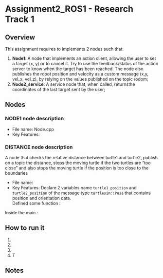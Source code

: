 # Assignment2_ROS1 - Research Track 1
## Overview
This assignment requires to implements 2 nodes such that:
1. **Node1**: A node that implements an action client, allowing the user to set a target (x, y) or to cancel it. Try to use the 
feedback/status of the action server to know when the target has been reached. The node also publishes the
robot position and velocity as a custom message (x,y, vel_x, vel_z), by relying on the values published on the
topic /odom;
2. **Node2_service**: A service node that, when called, returnsthe coordinates of the last target sent by the user;

## Nodes

### NODE1 node description
* File name: Node.cpp
* Key Features: 
  

### DISTANCE node description
A node that checks the relative distance between turtle1 and turtle2, publish on a topic the distance, stops the moving turtle if the two turtles are “too close” and also stops the moving turtle if the position is too close to the boundaries
* File name:
* Key Features:
Declare 2 variables name ```turtle1_position``` and ```turtle2_position``` of the message type ```turtlesim::Pose``` that contains position and orientation data.  
Defined some function :


Inside the main :  


## How to run it
1. 
2.
3. 
4. T

## Notes






